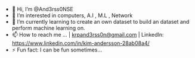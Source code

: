 - 👋 Hi, I’m @And3rss0NSE
- 👀 I’m interested in computers, A.I , M.L , Network
- 🌱 I’m currently learning to create an own dataset to build an dataset and perform machine learning on.
- 📫 How to reach me ... | krpand3rss0n@gmail.com | LinkedIn: https://www.linkedin.com/in/kim-andersson-28ab08a4/
- ⚡ Fun fact: I can be fun sometimes...

